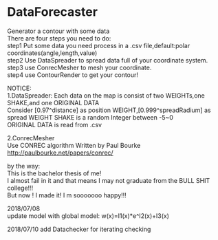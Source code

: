 # DataForecaster
Generator a contour with some data      
There are four steps you need to do:      
step1 Put some data you need process in a .csv file,default:polar coordinates(angle,length,value)     
step2 Use DataSpreader to spread data full of your coordinate system.       
step3 use ConrecMesher to mesh your coordinate.           
step4 use ContourRender to get your contour!      

NOTICE:               
1.DataSpreader: 
Each data on the map is consist of two WEIGHTs,one SHAKE,and one ORIGINAL DATA  
Consider [0.97^distance] as position WEIGHT,[0.999^spreadRadium] as spread WEIGHT 
SHAKE is a random Integer between -5~0  
ORIGINAL DATA is read from .csv 

2.ConrecMesher  
Use CONREC algorithm Written by Paul Bourke 
http://paulbourke.net/papers/conrec/  


by the way:           
This is the bachelor thesis of me!            
I almost fail in it and that means I may not graduate from the BULL SHIT college!!!         
But now ! I made it! I m sooooooo happy!!!        

2018/07/08  
update model with global model: w(x)=I1(x)*e^I2(x)+I3(x)

2018/07/10
add Datachecker for iterating checking
